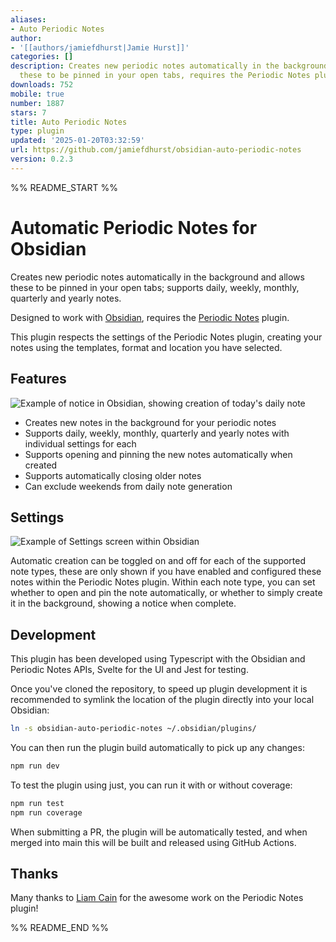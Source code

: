 ```yaml
---
aliases:
- Auto Periodic Notes
author:
- '[[authors/jamiefdhurst|Jamie Hurst]]'
categories: []
description: Creates new periodic notes automatically in the background and allows
  these to be pinned in your open tabs, requires the Periodic Notes plugin.
downloads: 752
mobile: true
number: 1887
stars: 7
title: Auto Periodic Notes
type: plugin
updated: '2025-01-20T03:32:59'
url: https://github.com/jamiefdhurst/obsidian-auto-periodic-notes
version: 0.2.3
---
```


%% README_START %%

# Automatic Periodic Notes for Obsidian

Creates new periodic notes automatically in the background and allows these to
be pinned in your open tabs; supports daily, weekly, monthly, quarterly and 
yearly notes.

Designed to work with [Obsidian](https://obsidian.md), requires the [Periodic Notes](https://github.com/liamcain/obsidian-periodic-notes) plugin.

This plugin respects the settings of the Periodic Notes plugin, creating your notes using the templates, format and location you have selected.

## Features

![Example of notice in Obsidian, showing creation of today's daily note](https://raw.githubusercontent.com/jamiefdhurst/obsidian-auto-periodic-notes/HEAD//docs/notice-example.png)

- Creates new notes in the background for your periodic notes
- Supports daily, weekly, monthly, quarterly and yearly notes with individual settings for each
- Supports opening and pinning the new notes automatically when created
- Supports automatically closing older notes
- Can exclude weekends from daily note generation

## Settings

![Example of Settings screen within Obsidian](https://raw.githubusercontent.com/jamiefdhurst/obsidian-auto-periodic-notes/HEAD//docs/settings.png)

Automatic creation can be toggled on and off for each of the supported note types, these are only shown if you have enabled and configured these notes within the Periodic Notes plugin. Within each note type, you can set whether to open and pin the note automatically, or whether to simply create it in the background, showing a notice when complete.

## Development

This plugin has been developed using Typescript with the Obsidian and Periodic Notes APIs, Svelte for the UI and Jest for testing.

Once you've cloned the repository, to speed up plugin development it is recommended to symlink the location of the plugin directly into your local Obsidian:

```bash
ln -s obsidian-auto-periodic-notes ~/.obsidian/plugins/
```

You can then run the plugin build automatically to pick up any changes:

```bash
npm run dev
```

To test the plugin using just, you can run it with or without coverage:

```bash
npm run test
npm run coverage
```

When submitting a PR, the plugin will be automatically tested, and when merged into main this will be built and released using GitHub Actions.

## Thanks

Many thanks to [Liam Cain](https://liamca.in/hello) for the awesome work on the Periodic Notes plugin!


%% README_END %%